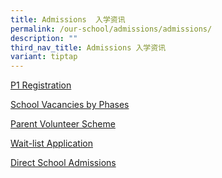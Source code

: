 ```yaml
---
title: Admissions  入学资讯
permalink: /our-school/admissions/admissions/
description: ""
third_nav_title: Admissions 入学资讯
variant: tiptap
---
```

<p><a href="https://www.moe.gov.sg/primary/p1-registration" rel="noopener noreferrer nofollow" target="_blank">P1 Registration</a>
</p>
<p><a href="https://www.moe.gov.sg/primary/p1-registration/vacancies-and-balloting" rel="noopener noreferrer nofollow" target="_blank">School Vacancies by Phases</a>
</p>
<p><a href="/our-school/school-information/parent-volunteer-scheme" rel="noopener noreferrer nofollow" target="_blank">Parent Volunteer Scheme</a>
</p>
<p><a href="/our-school/school-information/wait-list-application/" rel="noopener noreferrer nofollow" target="_blank">Wait-list Application</a>
</p>
<p><a href="https://www.moe.gov.sg/secondary/dsa" rel="noopener noreferrer nofollow" target="_blank">Direct School Admissions</a>
</p>